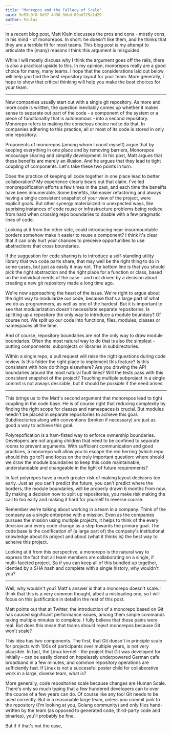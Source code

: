 ```yaml
---
title: "Monrepos and the Fallacy of Scale"
uuid: 9e53c9f8-8d97-4d36-9dbd-09ad725a1d29
author: Paulus
---
```


In a recent blog post, Matt Klein discusses the pros and cons - mostly cons, in his mind - of monorepos. In short: he doesn't like them, and he thinks that they are a terrible fit for most teams. This blog post is my attempt to articulate the (many) reasons I think this argument is misguided.

While I will mostly discuss why I think the argument goes off the rails, there is also a practical upside to this. In my opinion, monorepos really are a good choice for many, many teams. I hope that the considerations laid out below will help you find the best repository layout for your team. More generally, I hope to show that critical thinking will help you make the best choices for your team.

---

New companies usually start out with a single git repository. As more and more code is written, the question inevitably comes up whether it makes sense to separate out part of the code - a component of the system or a piece of functionaltiy that is autonomous - into a second repository. Monorepo refers to making the conscious choice not to do that. In companies adhering to this practice, all or most of its code is stored in only one repository.

Proponents of monorepos (among whom I count myself) argue that by keeping everything in one place and by removing barriers, Monorepos encourage sharing and simplify development. In his post, Matt argues that these benefits are merely an illusion. And he argues that they lead to tight coupling of components. Let's take these two points in turn.

Does the practice of keeping all code together in one place lead to better collaboration? My experience clearly bears out that claim. I've led monorepoification efforts a few times in the past, and each time the beneifts have been innumerable. Some benefits, like easier refactoring and always having a single consistent snapshot of your view of the project, were explicit goals. But other synergy materialized in unexpected ways, like suprising instances of code reuse or infrastructure problems being reduce from hard when crossing repo boundaries to doable with a few pragmatic lines of code.

Looking at it from the other side, could introducing near-insurmountable borders somehow make it easier to reuse a component? I think it's clear that it can only hurt your chances to preceive opportunities to use abstractions that cross boundaries.

If the suggestion for code sharing is to introduce a self-standing utility library that two code parts share, that may well be the right thing to do in some cases, but just as easily it may not. The bottom line is that you should pick the right abstraction and the right place for a function or class, based on the individual merits of the case - and not driven by a decision about creating a new git repository made a long time ago.

We're now approaching the heart of the issue. We're right to argue about the right way to modularize our code, because that's a large part of what we do as programmers, as well as one of the hardest. But it is important to see that modularization doesn't necessitate separate repositories. Is splitting up a repository the only way to introduce a module boundary? Of course not. We split up our code into functions, files, modules, classes or namespaces all the time.

And of course, repository boundaries are not the only way to draw module boundaries. Often the most natural way to do that is also the simplest - putting componnents, subprojects or libraries in subdirectories.

Within a single repo, a pull request will raise the right questions during code review. Is this folder the right place to implement this feature? Is this consistent with how do things elsewhere? Are you drawing the API boundaries around the most natural fault lines? Will the tests pass with this consistent snapshot of the project? Touching multiple subproject in a single commit is not always desirable, but it should be _possible_ if the need arises.

---

This brings us to the Matt's second argument that monorepos lead to tight coupling in the code base. He is of course right that reducing complexity by finding the right scope for classes and namespaces is crucial. But modules needn't be placed in separate repositories to achieve this goal. Subdirectories along with conventions (broken if necessary) are just as good a way to achieve this goal.

Polyrepofication is a ham-fisted way to enforce ownership boundaries. Developers are not arguing children that need to be confined to separate rooms to prevent arguments. With sufficient communication and good practices, a monorepo will allow you to escape the red herring (which repo should this go to?) and focus on the truly important question: where should we draw the module boundaries to keep this code maintainable, understandable and changeable in the light of future requirements?

In fact polyrepos have a much greater risk of making layout decisions too early. Just as you can't predict the future, you can't predict where the borders, the module boundaries, will be properly drawn 6 months from now. By making a decision now to split up repositories, you make risk making the call to too early and making it hard for yourself to reverse course.

Remember we're talking about working in a team in a company. Think of the company as a single enterprise with a mission. Even as the companies pursues the mission using multiple projects, it helps to think of the every decision and every code change as a step towards the primary goal. The code base is the codification of (a large part of) the company's institutional knowledge about its project and about (what it thinks is) the best way to acheive this project.

Looking at it from this perspective, a monorepo is the natural way to express the fact that all team members are collaborating on a single, if multi-faceted project. So if you can keep all of this bundled up together, identied by a SHA hash and complete with a single history, why wouldn't you?

---

Well, why wouldn't you? Matt's answer is that a monorepo doesn't scale. I think that this is a very common thought, albeit a misleading one, so I will focus on this justification in detail in the rest of this post.

Matt points out that at Twitter, the introduction of a monorepo based on Git has caused significant performance issues, among them simple commands taking multiple minutes to complete. I fully believe that these pains were real. But does this mean that teams should reject monorepos because Git won't scale?

This idea has two components. The first, that Git doesn't in principle scale for projects with 100s of participants over multiple years, is not very plausible. In fact, the Linux kernel - the project that Git was developed for initially - can be easily cloned on hopelessly underpowered German cafe broadband in a few minutes, and common repository operations are sufficiently fast. If Linux is not a successful poster child for collaborative work in a large, diverse team, what is?

More generally, code repositories scale because changes are Human Scale. There's only so much typing that a few hundered developers can to over the course of a few years can do. Of course like any tool Git needs to be used correctly. But in a reasonable large team, unless you commit junk to the repository (I'm looking at you, Golang community) and only files hand-written by the team (as opposed to generated code, third-party code and binaries), you'll probably be fine.

But if if that's not the case, 
